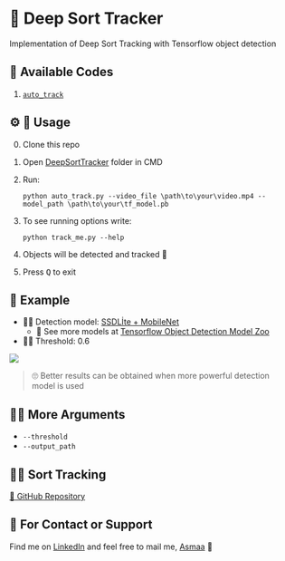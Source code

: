 # 🌊 Deep Sort Tracker
Implementation of Deep Sort Tracking with Tensorflow object detection

## 🎈 Available Codes
1. [`auto_track`](track_me.py)
 
## ⚙ 🔩 Usage
0. Clone this repo
0. Open [DeepSortTracker](../SortTracker) folder in CMD
0. Run:
   
    `python auto_track.py --video_file \path\to\your\video.mp4 --model_path \path\to\your\tf_model.pb` 

1. To see running options write:
   
   `python track_me.py --help`

2. Objects will be detected and tracked 🤗
3. Press <kbd>Q</kbd> to exit  

## 👀 Example
- 🕵️‍♀️ Detection model: [SSDLİte + MobileNet](http://download.tensorflow.org/models/object_detection/ssdlite_mobilenet_v2_coco_2018_05_09.tar.gz)
  - 🧐 See more models at [Tensorflow Object Detection Model Zoo](https://github.com/tensorflow/models/blob/master/research/object_detection/g3doc/detection_model_zoo.md) 
- 👮‍♀️ Threshold: 0.6
  
![](../../res/sort_output.gif)

> 🙄 Better results can be obtained when more powerful detection model is used

## 🤹‍♀️ More Arguments
- `--threshold`
- `--output_path`

## 👩‍🏫 Sort Tracking
[🚀 GitHub Repository](https://github.com/abewley/sort)

## 💼 For Contact or Support
Find me on [LinkedIn](https://www.linkedin.com/in/asmaamirkhan/) and feel free to mail me, [Asmaa](mailto:asmaamirkhan.am@gmail.com) 🦋
